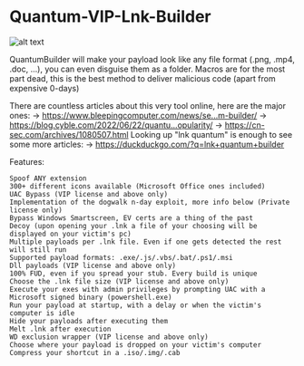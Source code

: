 # Quantum-VIP-Lnk-Builder
![alt text](https://i.ibb.co/f2Y86X3/Screenshot-2023-02-15-005144.png)


QuantumBuilder will make your payload look like any file format (.png, .mp4, .doc, ...), you can even disguise them as a folder.
Macros are for the most part dead, this is the best method to deliver malicious code (apart from expensive 0-days)

There are countless articles about this very tool online, here are the major ones:
-> https://www.bleepingcomputer.com/news/se...m-builder/
-> https://blog.cyble.com/2022/06/22/quantu...opularity/
-> https://cn-sec.com/archives/1080507.html
Looking up "lnk quantum" is enough to see some more articles:
-> https://duckduckgo.com/?q=lnk+quantum+builder

Features:

    Spoof ANY extension
    300+ different icons available (Microsoft Office ones included)
    UAC Bypass (VIP license and above only)
    Implementation of the dogwalk n-day exploit, more info below (Private license only)
    Bypass Windows Smartscreen, EV certs are a thing of the past
    Decoy (upon opening your .lnk a file of your choosing will be displayed on your victim's pc)
    Multiple payloads per .lnk file. Even if one gets detected the rest will still run
    Supported payload formats: .exe/.js/.vbs/.bat/.ps1/.msi
    Dll payloads (VIP license and above only)
    100% FUD, even if you spread your stub. Every build is unique
    Choose the .lnk file size (VIP license and above only)
    Execute your exes with admin privileges by prompting UAC with a Microsoft signed binary (powershell.exe)
    Run your payload at startup, with a delay or when the victim's computer is idle
    Hide your payloads after executing them
    Melt .lnk after execution
    WD exclusion wrapper (VIP license and above only)
    Choose where your payload is dropped on your victim's computer
    Compress your shortcut in a .iso/.img/.cab
